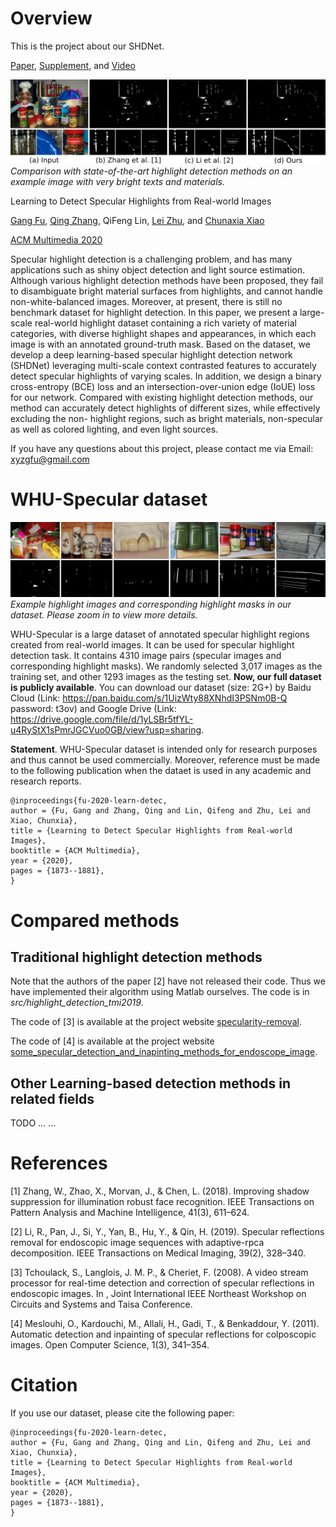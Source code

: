 # Overview

This is the project about our SHDNet.

[Paper](https://dl.acm.org/doi/abs/10.1145/3394171.3413586), [Supplement](http://graphvision.whu.edu.cn/papers/supplement_SHDNet.pdf), and [Video](https://dl.acm.org/doi/abs/10.1145/3394171.3413586)

![Comparison with state-of-the-art highlight detection methods on an example image with very bright texts and materials.](images/introduction.png)
*Comparison with state-of-the-art highlight detection methods on an example image with very bright texts and materials.*

Learning to Detect Specular Highlights from Real-world Images

[Gang Fu](https://github.com/fu123456), [Qing Zhang](http://zhangqing-home.net/), QiFeng Lin, [Lei Zhu](), and [Chunaxia Xiao](http://graphvision.whu.edu.cn/)

[ACM Multimedia 2020](https://2020.acmmm.org/)


Specular highlight detection is a challenging problem, and has many
applications such as shiny object detection and light source
estimation. Although various highlight detection methods have been
proposed, they fail to disambiguate bright material surfaces from
highlights, and cannot handle non-white-balanced images. Moreover, at
present, there is still no benchmark dataset for highlight
detection. In this paper, we present a large-scale real-world
highlight dataset containing a rich variety of material categories,
with diverse highlight shapes and appearances, in which each image is
with an annotated ground-truth mask. Based on the dataset, we develop
a deep learning-based specular highlight detection network (SHDNet)
leveraging multi-scale context contrasted features to accurately
detect specular highlights of varying scales. In addition, we design a
binary cross-entropy (BCE) loss and an intersection-over-union edge
(IoUE) loss for our network. Compared with existing highlight
detection methods, our method can accurately detect highlights of
different sizes, while effectively excluding the non- highlight
regions, such as bright materials, non-specular as well as colored
lighting, and even light sources.

If you have any questions about this project, please contact me via
Email: xyzgfu@gmail.com

# WHU-Specular dataset

![Example highlight images and corresponding highlight masks in our dataset. Please zoom in to view more details.](images/data_teaser.png)
*Example highlight images and corresponding highlight masks in our dataset. Please zoom in to view more details.*

WHU-Specular is a large dataset of annotated specular highlight
regions created from real-world images. It can be used for specular
highlight detection task. It contains 4310 image pairs (specular
images and corresponding highlight masks). We randomly selected 3,017
images as the training set, and other 1293 images as the testing set.
**Now, our full dataset is publicly available**. You can download our
dataset (size: 2G+) by Baidu Cloud (Link:
https://pan.baidu.com/s/1UizWty88XNhdI3PSNm0B-Q password: t3ov) and
Google Drive (Link:
https://drive.google.com/file/d/1yLSBr5tfYL-u4RyStX1sPmrJGCVuo0GB/view?usp=sharing.

**Statement**. WHU-Specular dataset is intended only for research
purposes and thus cannot be used commercially. Moreover, reference
must be made to the following publication when the dataet is used in
any academic and research reports.

```text
@inproceedings{fu-2020-learn-detec,
author = {Fu, Gang and Zhang, Qing and Lin, Qifeng and Zhu, Lei and Xiao, Chunxia},
title = {Learning to Detect Specular Highlights from Real-world Images},
booktitle = {ACM Multimedia},
year = {2020},
pages = {1873--1881},
}
```
# Compared methods

## Traditional highlight detection methods

Note that the authors of the paper [2] have not released their
code. Thus we have implemented their algorithm using Matlab ourselves. The code is in
*src/highlight_detection_tmi2019*.

The code of [3] is available at the project website [specularity-removal](https://github.com/muratkrty/specularity-removal).

The code of [4] is available at the project website [some_specular_detection_and_inapinting_methods_for_endoscope_image](https://github.com/jiemojiemo/some_specular_detection_and_inpainting_methods_for_endoscope_image).

## Other Learning-based detection methods in related fields

TODO ... ...

# References

[1] Zhang, W., Zhao, X., Morvan, J., & Chen, L. (2018). Improving
shadow suppression for illumination robust face recognition. IEEE
Transactions on Pattern Analysis and Machine Intelligence, 41(3),
611–624.

[2] Li, R., Pan, J., Si, Y., Yan, B., Hu, Y., & Qin, H. (2019). Specular
reflections removal for endoscopic image sequences with
adaptive-rpca decomposition. IEEE Transactions on Medical Imaging,
39(2), 328–340.

[3] Tchoulack, S., Langlois, J. M. P., & Cheriet, F. (2008). A video
stream processor for real-time detection and correction of specular
reflections in endoscopic images. In , Joint International IEEE
Northeast Workshop on Circuits and Systems and Taisa Conference.

[4] Meslouhi, O., Kardouchi, M., Allali, H., Gadi, T., & Benkaddour,
Y. (2011). Automatic detection and inpainting of specular
reflections for colposcopic images. Open Computer Science, 1(3),
341–354.


# Citation

If you use our dataset, please cite the following paper:

```text
@inproceedings{fu-2020-learn-detec,
author = {Fu, Gang and Zhang, Qing and Lin, Qifeng and Zhu, Lei and Xiao, Chunxia},
title = {Learning to Detect Specular Highlights from Real-world Images},
booktitle = {ACM Multimedia},
year = {2020},
pages = {1873--1881},
}
```
